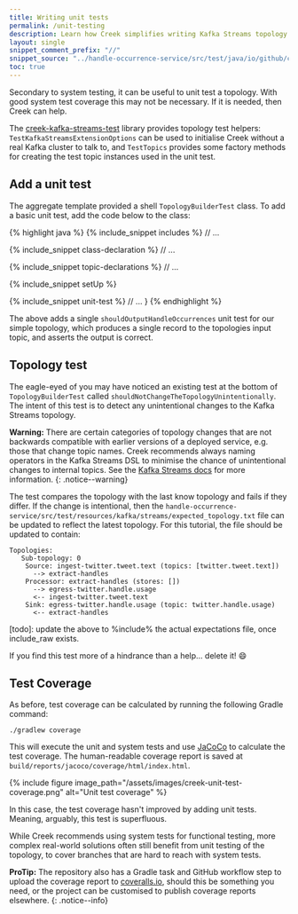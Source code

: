 ```yaml
---
title: Writing unit tests
permalink: /unit-testing
description: Learn how Creek simplifies writing Kafka Streams topology unit tests.
layout: single
snippet_comment_prefix: "//"
snippet_source: "../handle-occurrence-service/src/test/java/io/github/creek/service/basic/kafka/streams/demo/service/kafka/streams/TopologyBuilderTest.java"
toc: true
---
```


Secondary to system testing, it can be useful to unit test a topology. 
With good system test coverage this may not be necessary. If it is needed, then Creek can help.

The [creek-kafka-streams-test][ksTest] library provides topology test helpers: `TestKafkaStreamsExtensionOptions` 
can be used to initialise Creek without a real Kafka cluster to talk to, and `TestTopics` provides some factory 
methods for creating the test topic instances used in the unit test.

## Add a unit test

The aggregate template provided a shell `TopologyBuilderTest` class.
To add a basic unit test, add the code below to the class: 

{% highlight java %}
{% include_snippet includes %}
// ...

{% include_snippet class-declaration %}
    // ...

{% include_snippet topic-declarations %}
    // ...

{% include_snippet setUp %}

{% include_snippet unit-test %}
    // ...
}
{% endhighlight %}

The above adds a single `shouldOutputHandleOccurrences` unit test for our simple topology, 
which produces a single record to the topologies input topic, and asserts the output is correct.

## Topology test

The eagle-eyed of you may have noticed an existing test at the bottom of `TopologyBuilderTest` called `shouldNotChangeTheTopologyUnintentionally`.
The intent of this test is to detect any unintentional changes to the Kafka Streams topology.

**Warning:** There are certain categories of topology changes that are not backwards compatible with earlier versions
of a deployed service, e.g. those that change topic names.
Creek recommends always naming operators in the Kafka Streams DSL to minimise the chance of unintentional changes to internal topics. 
See the [Kafka Streams docs][kafkaStreams] for more information.
{: .notice--warning}

The test compares the topology with the last know topology and fails if they differ.
If the change is intentional, then the `handle-occurrence-service/src/test/resources/kafka/streams/expected_topology.txt` 
file can be updated to reflect the latest topology.  For this tutorial, the file should be updated to contain:

```
Topologies:
   Sub-topology: 0
    Source: ingest-twitter.tweet.text (topics: [twitter.tweet.text])
      --> extract-handles
    Processor: extract-handles (stores: [])
      --> egress-twitter.handle.usage
      <-- ingest-twitter.tweet.text
    Sink: egress-twitter.handle.usage (topic: twitter.handle.usage)
      <-- extract-handles
```
[todo]: update the above to %include% the actual expectations file, once include_raw exists. 

If you find this test more of a hindrance than a help... delete it! :smile:

## Test Coverage

As before, test coverage can be calculated by running the following Gradle command:

```
./gradlew coverage
```

This will execute the unit and system tests and use [JaCoCo][JaCoCo] to calculate the test coverage. 
The human-readable coverage report is saved at `build/reports/jacoco/coverage/html/index.html`.

{% include figure image_path="/assets/images/creek-unit-test-coverage.png" alt="Unit test coverage" %}

In this case, the test coverage hasn't improved by adding unit tests. Meaning, arguably, this test is superfluous.

While Creek recommends using system tests for functional testing, more complex real-world solutions often still 
benefit from unit testing of the topology, to cover branches that are hard to reach with system tests.  

**ProTip:** The repository also has a Gradle task and GitHub workflow step to upload the coverage report to 
[coveralls.io][coveralls], should this be something you need, or the project can be customised to publish
coverage reports elsewhere.
{: .notice--info}

[coveralls]: https://coveralls.io/
[kafkaStreams]: https://kafka.apache.org/33/documentation/streams/developer-guide/dsl-topology-naming.html
[JaCoCo]: https://github.com/jacoco/jacoco
[ksTest]: https://www.creekservice.org/creek-kafka/#unit-testing-topologies